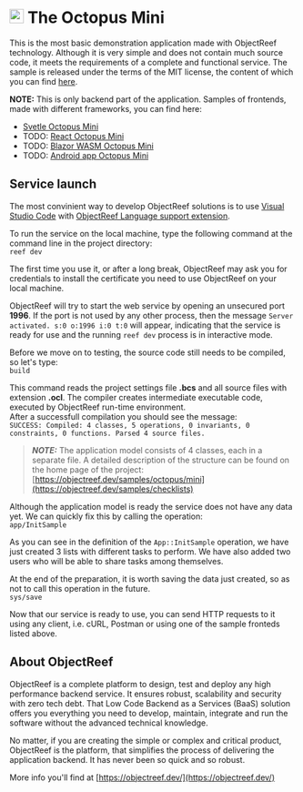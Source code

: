 # <img src="https://objectreef.dev/reef.png" width="25" />  The Octopus Mini
This is the most basic demonstration application made with ObjectReef technology. Although it is very simple and does not contain much source code, it meets the requirements of a complete and functional service. The sample is released under the terms of the MIT license, the content of which you can find [here](./LICENSE.md).

**NOTE:** This is only backend part of the application. Samples of frontends, made with different frameworks, you can find here:
- [Svetle Octopus Mini](https://github.com/HumanDialog/octopus.mini.svelte)
- TODO: [React Octopus Mini]()
- TODO: [Blazor WASM Octopus Mini]()
- TODO: [Android app Octopus Mini]()

## Service launch
The most convinient way to develop ObjectReef solutions is to use [Visual Studio Code](https://code.visualstudio.com/) with [ObjectReef Language support extension](https://marketplace.visualstudio.com/items?itemName=humandialog.object-reef).

To run the service on the local machine, type the following command at the command line in the project directory:  
`reef dev`  

The first time you use it, or after a long break, ObjectReef may ask you for credentials to install the certificate you need to use ObjectReef on your local machine.

ObjectReef will try to start the web service by opening an unsecured port **1996**. If the port is not used by any other process, then the message `Server activated. s:0 o:1996 i:0 t:0` will appear, indicating that the service is ready for use and the running `reef dev` process is in interactive mode.

Before we move on to testing, the source code still needs to be compiled, so let's type:  
`build`  

This command reads the project settings file **.bcs** and all source files with extension **.ocl**. The compiler creates intermediate executable code, executed by ObjectReef run-time environment.  
After a successfull compilation you should see the message:  
`SUCCESS: Compiled: 4 classes, 5 operations, 0 invariants, 0 constraints, 0 functions. Parsed 4 source files.`

> **_NOTE:_**  The application model consists of 4 classes, each in a separate file. A detailed description of the structure can be found on the home page of the project: [https://objectreef.dev/samples/octopus/mini](https://objectreef.dev/samples/checklists)

Although the application model is ready the service does not have any data yet. We can quickly fix this by calling the operation:  
`app/InitSample`

As you can see in the definition of the `App::InitSample` operation, we have just created 3 lists with different tasks to perform. We have also added two users who will be able to share tasks among themselves.

At the end of the preparation, it is worth saving the data just created, so as not to call  this operation in the future.  
`sys/save`

Now that our service is ready to use, you can send HTTP requests to it using any client, i.e. cURL, Postman or using one of the sample fronteds listed above.

## About ObjectReef
ObjectReef is a complete platform to design, test and deploy any high performance backend service. It ensures robust, scalability and security with zero tech debt. That Low Code Backend as a Services (BaaS) solution offers you everything you need to develop, maintain, integrate and run the software without the advanced technical knowledge.

No matter, if you are creating the simple or complex and critical product, ObjectReef is the platform, that simplifies the process of delivering the application backend. It has never been so quick and so robust.

More info you'll find at [https://objectreef.dev/](https://objectreef.dev/)

 